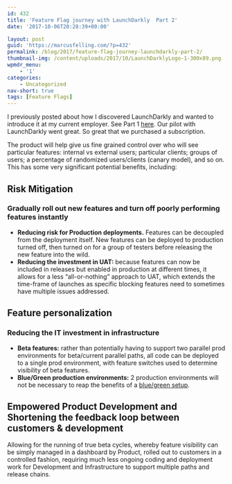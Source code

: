 ```yaml
---
id: 432
title: 'Feature Flag journey with LaunchDarkly  Part 2'
date: '2017-10-06T20:28:39+00:00'

layout: post
guid: 'https://marcusfelling.com/?p=432'
permalink: /blog/2017/feature-flag-journey-launchdarkly-part-2/
thumbnail-img: /content/uploads/2017/10/LaunchDarklyLogo-1-300x89.png
wpmdr_menu:
    - '1'
categories:
    - Uncategorized
nav-short: true
tags: [Feature Flags]
---
```



I previously posted about how I discovered LaunchDarkly and wanted to introduce it at my current employer. See Part 1 [here](https://marcusfelling.com/blog/2017/feature-flag-journey-launchdarkly/). Our pilot with LaunchDarkly went great. So great that we purchased a subscription.

The product will help give us fine grained control over who will see particular features: internal vs external users; particular clients; groups of users; a percentage of randomized users/clients (canary model), and so on. This has some very significant potential benefits, including:

## Risk Mitigation

### Gradually roll out new features and turn off poorly performing features instantly

- **Reducing risk for Production deployments.** Features can be decoupled from the deployment itself. New features can be deployed to production turned off, then turned on for a group of testers before releasing the new feature into the wild.
- **Reducing the investment in UAT:** because features can now be included in releases but enabled in production at different times, it allows for a less “all-or-nothing” approach to UAT, which extends the time-frame of launches as specific blocking features need to sometimes have multiple issues addressed.

## Feature personalization

### Reducing the IT investment in infrastructure

- **Beta features:** rather than potentially having to support two parallel prod environments for beta/current parallel paths, all code can be deployed to a single prod environment, with feature switches used to determine visibility of beta features.
- **Blue/Green production environments:** 2 production environments will not be necessary to reap the benefits of a [blue/green setup](https://martinfowler.com/bliki/BlueGreenDeployment.html).

## Empowered Product Development and Shortening the feedback loop between customers &amp; development

Allowing for the running of true beta cycles, whereby feature visibility can be simply managed in a dashboard by Product, rolled out to customers in a controlled fashion, requiring much less ongoing coding and deployment work for Development and Infrastructure to support multiple paths and release chains.